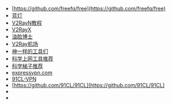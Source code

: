 - [https://github.com/freefq/free](https://github.com/freefq/free)
- [蓝灯](https://github.com/getlantern/lantern)
- [V2RayN教程](https://github.com/freefq/tutorials)
- [V2RayX](https://github.com/Cenmrev/V2RayX)
- [油脸博士](https://github.com/YoulianBoshi)
- [V2Ray机场](https://www.ddayh.com/1195.html)
- [神一样的工具们](https://www.v2ray.com/awesome/tools.html)
- [科学上网工具推荐](https://github.com/fanqiang-vpn/fanqiang-vpn.github.io)
- [科学梯子推荐](https://github.com/vpncn/vpncn.github.io)
- [expressvpn.com](https://www.expressvpn.com/?cjdata=MXxOfDB8WXww)
- [91CL-VPN](https://github.com/91CL/91CL-VPN)
- [https://github.com/91CL/91CL](https://github.com/91CL/91CL)
- []()
- []()









